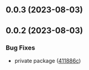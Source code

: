 

## 0.0.3 (2023-08-03)

## 0.0.2 (2023-08-03)


### Bug Fixes

* private package ([411886c](https://github.com/petephm/pete-pham-site/commit/411886cd67548d92d8b1e253dfd4c26942d919c2))